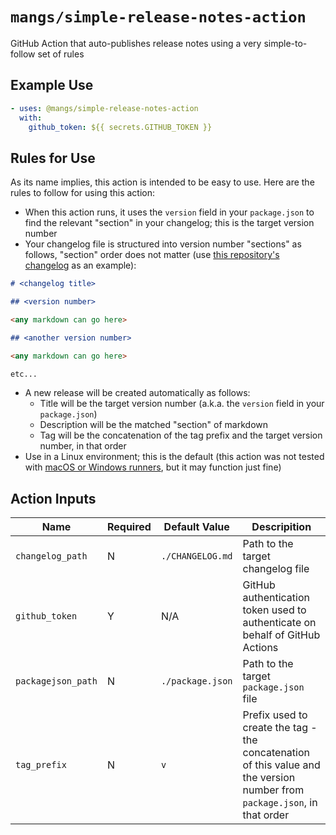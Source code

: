 # `mangs/simple-release-notes-action`

GitHub Action that auto-publishes release notes using a very simple-to-follow set of rules

## Example Use

```yaml
- uses: @mangs/simple-release-notes-action
  with:
    github_token: ${{ secrets.GITHUB_TOKEN }}
```

## Rules for Use

As its name implies, this action is intended to be easy to use. Here are the rules to follow for using this action:

- When this action runs, it uses the `version` field in your `package.json` to find the relevant "section" in your changelog; this is the target version number
- Your changelog file is structured into version number "sections" as follows, "section" order does not matter (use [this repository's changelog](./CHANGELOG.md) as an example):

```markdown
# <changelog title>

## <version number>

<any markdown can go here>

## <another version number>

<any markdown can go here>

etc...
```

- A new release will be created automatically as follows:
  - Title will be the target version number (a.k.a. the `version` field in your `package.json`)
  - Description will be the matched "section" of markdown
  - Tag will be the concatenation of the tag prefix and the target version number, in that order
- Use in a Linux environment; this is the default (this action was not tested with [macOS or Windows runners](https://docs.github.com/en/actions/using-github-hosted-runners/about-github-hosted-runners#supported-runners-and-hardware-resources), but it may function just fine)

## Action Inputs

| Name               | Required | Default Value    | Descripition                                                                                                              |
| ------------------ | -------- | ---------------- | ------------------------------------------------------------------------------------------------------------------------- |
| `changelog_path`   | N        | `./CHANGELOG.md` | Path to the target changelog file                                                                                         |
| `github_token`     | Y        | N/A              | GitHub authentication token used to authenticate on behalf of GitHub Actions                                              |
| `packagejson_path` | N        | `./package.json` | Path to the target `package.json` file                                                                                    |
| `tag_prefix`       | N        | `v`              | Prefix used to create the tag - the concatenation of this value and the version number from `package.json`, in that order |

